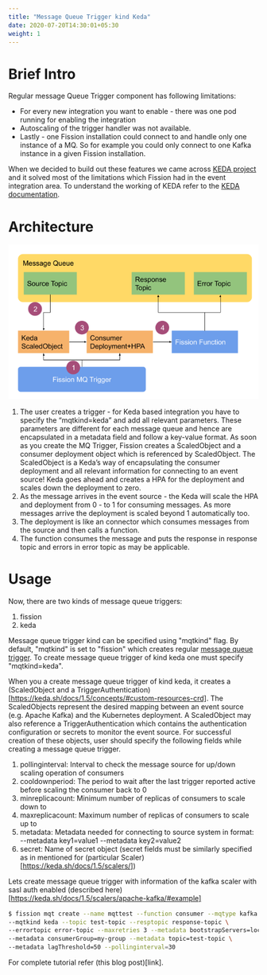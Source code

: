 ```yaml
---
title: "Message Queue Trigger kind Keda"
date: 2020-07-20T14:30:01+05:30
weight: 1
---
```


# Brief Intro

Regular message Queue Trigger component has following limitations:

- For every new integration you want to enable - there was one pod running for enabling the integration
- Autoscaling of the trigger handler was not available.
- Lastly - one Fission installation could connect to and handle only one instance of a MQ. So for example you could only connect to one Kafka instance in a given Fission installation.

When we decided to build out these features we came across [KEDA project](https://keda.sh) and it solved most of the limitations which Fission had in the event integration area. To understand the working of KEDA refer to the [KEDA documentation](https://keda.sh/docs/1.5/concepts/).

# Architecture

![Architecture](assets/mqt-kind-keda.png)

1. The user creates a trigger - for Keda based integration you have to specify the “mqtkind=keda” and add all relevant parameters. These parameters are different for each message queue and hence are encapsulated in a metadata field and follow a key-value format. As soon as you create the MQ Trigger, Fission creates a ScaledObject and a consumer deployment object which is referenced by ScaledObject. The ScaledObject is a Keda’s way of encapsulating the consumer deployment and all relevant information for connecting to an event source! Keda goes ahead and creates a HPA for the deployment and scales down the deployment to zero.
2. As the message arrives in the event source - the Keda will scale the HPA and deployment from 0 - to 1 for consuming messages. As more messages arrive the deployment is scaled beyond 1 automatically too.
3. The deployment is like an connector which consumes messages from the source and then calls a function.
4. The function consumes the message and puts the response in response topic and errors in error topic as may be applicable.

# Usage

Now, there are two kinds of message queue triggers:

1. fission
2. keda

Message queue trigger kind can be specified using "mqtkind" flag. By default, "mqtkind" is set to "fission" which creates regular [message queue trigger](https://docs.fission.io/docs/triggers/message-queue-trigger/). To create message queue trigger of kind keda one must specify "mqtkind=keda".

When you a create message queue trigger of kind keda, it creates a (ScaledObject and a TriggerAuthentication)[https://keda.sh/docs/1.5/concepts/#custom-resources-crd]. The ScaledObjects represent the desired mapping between an event source (e.g. Apache Kafka) and the Kubernetes deployment. A ScaledObject may also reference a TriggerAuthentication which contains the authentication configuration or secrets to monitor the event source. For successful creation of these objects, user should specify the following fields while creating a message queue trigger.

1. pollinginterval: Interval to check the message source for up/down scaling operation of consumers
2. cooldownperiod: The period to wait after the last trigger reported active before scaling the consumer back to 0
3. minreplicacount: Minimum number of replicas of consumers to scale down to
4. maxreplicacount: Maximum number of replicas of consumers to scale up to
5. metadata: Metadata needed for connecting to source system in format: --metadata key1=value1 --metadata key2=value2
6. secret: Name of secret object (secret fields must be similarly specified as in mentioned for (particular Scaler)[https://keda.sh/docs/1.5/scalers/])

Lets create message queue trigger with information of the kafka scaler with sasl auth enabled (described here)[https://keda.sh/docs/1.5/scalers/apache-kafka/#example]

```bash
$ fission mqt create --name mqttest --function consumer --mqtype kafka \
--mqtkind keda --topic test-topic --resptopic response-topic \
--errortopic error-topic --maxretries 3 --metadata bootstrapServers=localhost:9092 \
--metadata consumerGroup=my-group --metadata topic=test-topic \
--metadata lagThreshold=50 --pollinginterval=30
```

For complete tutorial refer (this blog post)[link].
